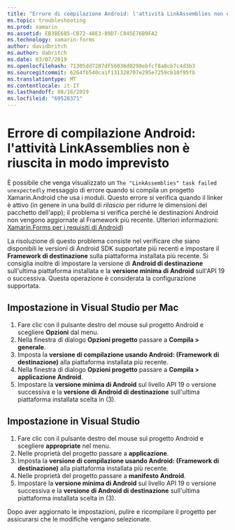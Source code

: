 ```yaml
---
title: "Errore di compilazione Android: l'attività LinkAssemblies non è riuscita in modo imprevisto"
ms.topic: troubleshooting
ms.prod: xamarin
ms.assetid: EB3BE685-CB72-48E3-89D7-C845E76B9FA2
ms.technology: xamarin-forms
author: davidbritch
ms.author: dabritch
ms.date: 03/07/2019
ms.openlocfilehash: 71305dd7287df56036d0298ebfcf8a8cb7c4d3b3
ms.sourcegitcommit: 6264fb540ca1f131328707e295e7259cb10f95fb
ms.translationtype: MT
ms.contentlocale: it-IT
ms.lasthandoff: 08/16/2019
ms.locfileid: "69528371"
---
```

# <a name="android-build-error--the-linkassemblies-task-failed-unexpectedly"></a>Errore di compilazione Android: l'attività LinkAssemblies non è riuscita in modo imprevisto

È possibile che venga visualizzato un `The "LinkAssemblies" task failed unexpectedly` messaggio di errore quando si compila un progetto Xamarin.Android che usa i moduli. Questo errore si verifica quando il linker è attivo (in genere in una build di *rilascio* per ridurre le dimensioni del pacchetto dell'app); il problema si verifica perché le destinazioni Android non vengono aggiornate al Framework più recente. Ulteriori informazioni: [Xamarin.Forms per i requisiti di Android](~/get-started/requirements.md#android))

La risoluzione di questo problema consiste nel verificare che siano disponibili le versioni di Android SDK supportate più recenti e impostare il **Framework di destinazione** sulla piattaforma installata più recente. Si consiglia inoltre di impostare la versione di **Android di destinazione** sull'ultima piattaforma installata e la **versione minima di Android** sull'API 19 o successiva. Questa operazione è considerata la configurazione supportata.

## <a name="setting-in-visual-studio-for-mac"></a>Impostazione in Visual Studio per Mac

1. Fare clic con il pulsante destro del mouse sul progetto Android e scegliere **Opzioni** dal menu.
2. Nella finestra di dialogo **Opzioni progetto** passare a **Compila > generale**.
3. Imposta la **versione di compilazione usando Android: (Framework di destinazione)**  alla piattaforma installata più recente.
4. Nella finestra di dialogo **Opzioni progetto** passare a **Compila > applicazione Android**.
5. Impostare la **versione minima di Android** sul livello API 19 o versione successiva e la **versione di Android di destinazione** sull'ultima piattaforma installata scelta in (3).

## <a name="setting-in-visual-studio"></a>Impostazione in Visual Studio

1. Fare clic con il pulsante destro del mouse sul progetto Android e scegliere **appropriate** nel menu.
2. Nelle proprietà del progetto passare a **applicazione**.
3. Imposta la **versione di compilazione usando Android: (Framework di destinazione)**  alla piattaforma installata più recente.
4. Nelle proprietà del progetto passare a **manifesto Android**.
5. Impostare la **versione minima di Android** sul livello API 19 o versione successiva e la **versione di Android di destinazione** sull'ultima piattaforma installata scelta in (3).

Dopo aver aggiornato le impostazioni, pulire e ricompilare il progetto per assicurarsi che le modifiche vengano selezionate.
